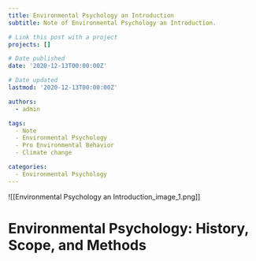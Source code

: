 ```yaml
---
title: Environmental Psychology an Introduction
subtitle: Note of Environmental Psychology an Introduction.

# Link this post with a project
projects: []

# Date published
date: '2020-12-13T00:00:00Z'

# Date updated
lastmod: '2020-12-13T00:00:00Z'

authors:
  - admin

tags:
  - Note
  - Environmental Psychology
  - Pro Environmental Behavior
  - Climate change

categories:
  - Environmental Psychology
---
```


![[Environmental Psychology an Introduction_image_1.png]]

# Environmental Psychology: History, Scope, and Methods 